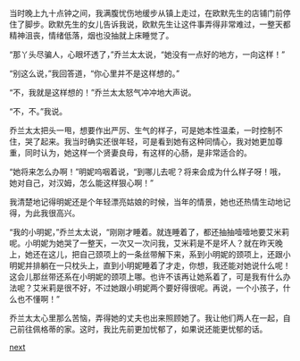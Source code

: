 
当时晚上九十点钟之间，我满腹忧伤地缓步从镇上走过，在欧默先生的店铺门前停住了脚步。欧默先生的女儿告诉我说，欧默先生让这件事弄得非常难过，一整天都精神沮丧，情绪低落，烟也没抽就上床睡觉了。

“那丫头尽骗人，心眼坏透了，”乔兰太太说，“她没有一点好的地方，一向这样！”

“别这么说，”我回答道，“你心里并不是这样想的。”

“不，我就是这样想的！”乔兰太太怒气冲冲地大声说。

“不，不。”我说。

乔兰太太把头一甩，想要作出严厉、生气的样子，可是她本性温柔，一时控制不住，哭了起来。我当时确实还很年轻，可是看到她有这种同情心，我对她更加尊重，同时认为，她这样一个贤妻良母，有这样的心肠，是非常适合的。

“她将来怎么办啊！”明妮呜咽着说，“到哪儿去呢？将来会成为什么样子呀！哦，她对自己，对汉姆，怎么能这样狠心啊！”

我清楚地记得明妮还是个年轻漂亮姑娘的时候，当年的情景，她也还热情生动地记得，为此我很高兴。

“我的小明妮，”乔兰太太说，“刚刚才睡着。就连睡着了，都还抽抽噎噎地要艾米莉呢。小明妮为她哭了一整天，一次又一次问我，艾米莉是不是坏人？就在昨天晚上，她还在这儿，把自己颈项上的一条丝带解下来，系到小明妮的颈项上，还跟小明妮并排躺在一只枕头上，直到小明妮睡着了才走，你想，我还能对她说什么呢！这会儿那丝带还系在小明妮的颈项上哪。也许不该再让她系着了，可是我有什么办法呢？艾米莉是很不好，不过她跟小明妮两个要好得很呢。再说，一个小孩子，什么也不懂啊！”

乔兰太太心里那么苦恼，弄得她的丈夫也出来照顾她了。我让他们两人在一起，自己前往佩格蒂的家。这时，我比先前更加忧郁了，如果说还能更忧郁的话。

[next](page411)